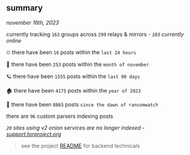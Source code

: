 
## summary
_november 16th, 2023_

currently tracking `163` groups across `299` relays & mirrors - _`103` currently online_

⏲ there have been `16` posts within the `last 24 hours`

🦈 there have been `253` posts within the `month of november`

🪐 there have been `1555` posts within the `last 90 days`

🏚 there have been `4175` posts within the `year of 2023`

🦕 there have been `8865` posts `since the dawn of ransomwatch`

there are `96` custom parsers indexing posts

_`20` sites using v2 onion services are no longer indexed - [support.torproject.org](https://support.torproject.org/onionservices/v2-deprecation/)_

> see the project [README](https://github.com/joshhighet/ransomwatch#ransomwatch--) for backend technicals
